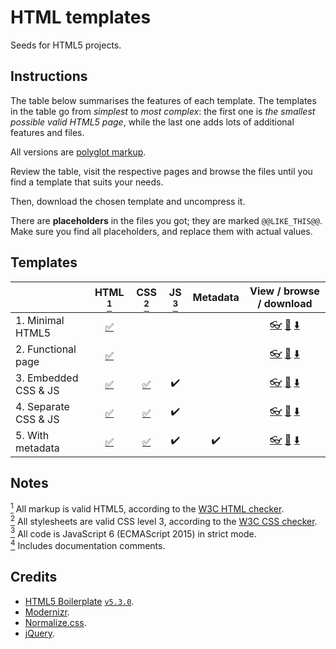 # HTML templates

Seeds for HTML5 projects.

## Instructions

The table below summarises the features of each template.
The templates in the table go from *simplest* to *most complex*: the first one is *the smallest possible valid HTML5 page*, while the last one adds lots of
additional features and files.

All versions are [polyglot markup](https://www.w3.org/TR/html-polyglot/).

Review the table, visit the respective pages and browse the files until you find a template that suits your needs.

Then, download the chosen template and uncompress it.

There are **placeholders** in the files you got; they are marked `@@LIKE_THIS@@`.
Make sure you find all placeholders, and replace them with actual values.

## Templates

|   | HTML [<sup>1</sup>](#notes) | CSS [<sup>2</sup>](#notes) | JS [<sup>3</sup>](#notes) | Metadata | View / browse / download |
|:--|:---------------------------:|:--------------------------:|:-------------------------:|:--------:|:------------------------:|
| 1. Minimal HTML5 | [:white_check_mark:](https://validator.w3.org/nu/?doc=https%3A%2F%2Ftripu.github.io%2FCanon%2Fhtml-templates%2F1-minimal%2F "Check as HTML5") | | | | [:eyeglasses:](https://tripu.github.io/Canon/html-templates/1-minimal/ "View page") [:open_file_folder:](https://github.com/tripu/Canon/tree/master/html-templates/1-minimal "Browse files") [:arrow_down:](https://raw.githubusercontent.com/tripu/Canon/master/html-templates/1-minimal/index.html "Download files") |
| 2. Functional page | [:white_check_mark:](https://validator.w3.org/nu/?doc=https%3A%2F%2Ftripu.github.io%2FCanon%2Fhtml-templates%2F2-functional%2F "Check as HTML5") | | | | [:eyeglasses:](https://tripu.github.io/Canon/html-templates/2-functional/ "View page") [:open_file_folder:](https://github.com/tripu/Canon/tree/master/html-templates/2-functional "Browse files") [:arrow_down:](https://raw.githubusercontent.com/tripu/Canon/master/html-templates/2-functional/index.html "Download files") |
| 3. Embedded CSS &amp; JS | [:white_check_mark:](https://validator.w3.org/nu/?doc=https%3A%2F%2Ftripu.github.io%2FCanon%2Fhtml-templates%2F3-embedded-css-and-js%2F "Check as HTML5") | [:white_check_mark:](https://jigsaw.w3.org/css-validator/validator?uri=https%3A%2F%2Ftripu.github.io%2FCanon%2Fhtml-templates%2F3-embedded-css-and-js%2F "Check as CSS3") | :heavy_check_mark: | | [:eyeglasses:](https://tripu.github.io/Canon/html-templates/3-embedded-css-and-js/ "View page") [:open_file_folder:](https://github.com/tripu/Canon/tree/master/html-templates/3-embedded-css-and-js "Browse files") [:arrow_down:](https://raw.githubusercontent.com/tripu/Canon/master/html-templates/3-embedded-css-and-js/index.html "Download files") |
| 4. Separate CSS &amp; JS | [:white_check_mark:](https://validator.w3.org/nu/?doc=https%3A%2F%2Ftripu.github.io%2FCanon%2Fhtml-templates%2F4-separate-css-and-js%2F "Check as HTML5") | [:white_check_mark:](https://jigsaw.w3.org/css-validator/validator?uri=https%3A%2F%2Ftripu.github.io%2FCanon%2Fhtml-templates%2F4-separate-css-and-js%2F "Check as CSS3") | :heavy_check_mark: | | [:eyeglasses:](https://tripu.github.io/Canon/html-templates/4-separate-css-and-js/ "View page") [:open_file_folder:](https://github.com/tripu/Canon/tree/master/html-templates/4-separate-css-and-js "Browse files") [:arrow_down:](https://github.com/tripu/Canon/blob/master/html-templates/tarballs/canon-template-separate-css-and-js.tar.gz?raw=true "Download files") |
| 5. With metadata | [:white_check_mark:](https://validator.w3.org/nu/?doc=https%3A%2F%2Ftripu.github.io%2FCanon%2Fhtml-templates%2F5-additional-files%2F "Check as HTML5") | [:white_check_mark:](https://jigsaw.w3.org/css-validator/validator?uri=https%3A%2F%2Ftripu.github.io%2FCanon%2Fhtml-templates%2F5-additional-files%2F "Check as CSS3") | :heavy_check_mark: | :heavy_check_mark: | [:eyeglasses:](https://tripu.github.io/Canon/html-templates/5-additional-files/ "View page") [:open_file_folder:](https://github.com/tripu/Canon/tree/master/html-templates/5-additional-files "Browse files") [:arrow_down:](https://github.com/tripu/Canon/blob/master/html-templates/tarballs/canon-template-additional-files.tar.gz?raw=true "Download files") |

## Notes

[<sup>1</sup>](#templates) All markup is valid HTML5, according to the [W3C HTML checker](https://validator.w3.org/nu/).  
[<sup>2</sup>](#templates) All stylesheets are valid CSS level 3, according to the [W3C CSS checker](https://jigsaw.w3.org/css-validator/).  
[<sup>3</sup>](#templates) All code is JavaScript 6 (ECMAScript 2015) in strict mode.  
[<sup>4</sup>](#templates) Includes documentation comments.

## Credits

* [HTML5 Boilerplate](https://html5boilerplate.com/) [`v5.3.0`](https://github.com/h5bp/html5-boilerplate/releases/tag/5.3.0).
* [Modernizr](https://modernizr.com/).
* [Normalize.css](https://necolas.github.io/normalize.css/).
* [jQuery](https://jquery.com/).
